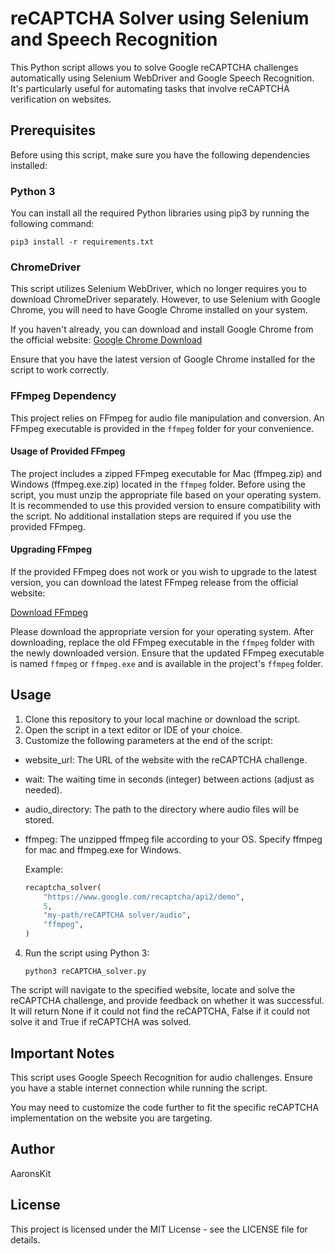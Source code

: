 # reCAPTCHA Solver using Selenium and Speech Recognition

This Python script allows you to solve Google reCAPTCHA challenges automatically using Selenium WebDriver and Google Speech Recognition. It's particularly useful for automating tasks that involve reCAPTCHA verification on websites.

## Prerequisites

Before using this script, make sure you have the following dependencies installed:

### Python 3

You can install all the required Python libraries using pip3 by running the following command:

```pip3 install -r requirements.txt```

### ChromeDriver

This script utilizes Selenium WebDriver, which no longer requires you to download ChromeDriver separately. However, to use Selenium with Google Chrome, you will need to have Google Chrome installed on your system.

If you haven't already, you can download and install Google Chrome from the official website: [Google Chrome Download](https://www.google.com/chrome/)

Ensure that you have the latest version of Google Chrome installed for the script to work correctly.

### FFmpeg Dependency

This project relies on FFmpeg for audio file manipulation and conversion. An FFmpeg executable is provided in the `ffmpeg` folder for your convenience.

#### Usage of Provided FFmpeg

The project includes a zipped FFmpeg executable for Mac (ffmpeg.zip) and Windows (ffmpeg.exe.zip) located in the `ffmpeg` folder. Before using the script, you must unzip the appropriate file based on your operating system. It is recommended to use this provided version to ensure compatibility with the script. No additional installation steps are required if you use the provided FFmpeg.

#### Upgrading FFmpeg

If the provided FFmpeg does not work or you wish to upgrade to the latest version, you can download the latest FFmpeg release from the official website:

[Download FFmpeg](https://ffmpeg.org/download.html)

Please download the appropriate version for your operating system. After downloading, replace the old FFmpeg executable in the `ffmpeg` folder with the newly downloaded version. Ensure that the updated FFmpeg executable is named `ffmpeg` or `ffmpeg.exe` and is available in the project's `ffmpeg` folder.

## Usage

1. Clone this repository to your local machine or download the script.
2. Open the script in a text editor or IDE of your choice.
3. Customize the following parameters at the end of the script:
* website_url: The URL of the website with the reCAPTCHA challenge.
* wait: The waiting time in seconds (integer) between actions (adjust as needed). 
* audio_directory: The path to the directory where audio files will be stored.
* ffmpeg: The unzipped ffmpeg file according to your OS. Specify ffmpeg for mac and ffmpeg.exe for Windows.

  Example:

    ```python
    recaptcha_solver(
        "https://www.google.com/recaptcha/api2/demo",
        5,
        "my-path/reCAPTCHA solver/audio",
        "ffmpeg",
    )

4. Run the script using Python 3:

    ```python3 reCAPTCHA_solver.py```

The script will navigate to the specified website, locate and solve the reCAPTCHA challenge, and provide feedback on whether it was successful. It will return None if it could not find the reCAPTCHA, False if it could not solve it and True if reCAPTCHA was solved.

## Important Notes

This script uses Google Speech Recognition for audio challenges. Ensure you have a stable internet connection while running the script.

You may need to customize the code further to fit the specific reCAPTCHA implementation on the website you are targeting.

## Author

AaronsKit

## License

This project is licensed under the MIT License - see the LICENSE file for details.
